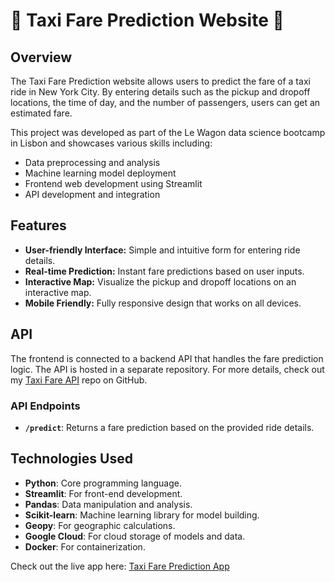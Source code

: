 # 🚕 Taxi Fare Prediction Website 🚖

## Overview

The Taxi Fare Prediction website allows users to predict the fare of a taxi ride in New York City. By entering details such as the pickup and dropoff locations, the time of day, and the number of passengers, users can get an estimated fare.

This project was developed as part of the Le Wagon data science bootcamp in Lisbon and showcases various skills including:

- Data preprocessing and analysis
- Machine learning model deployment
- Frontend web development using Streamlit
- API development and integration

## Features

- **User-friendly Interface:** Simple and intuitive form for entering ride details.
- **Real-time Prediction:** Instant fare predictions based on user inputs.
- **Interactive Map:** Visualize the pickup and dropoff locations on an interactive map.
- **Mobile Friendly:** Fully responsive design that works on all devices.

## API

The frontend is connected to a backend API that handles the fare prediction logic. The API is hosted in a separate repository. For more details, check out my [Taxi Fare API](https://github.com/AntQua/data-fast-api) repo on GitHub.

### API Endpoints

- **`/predict`**: Returns a fare prediction based on the provided ride details.

## Technologies Used

- **Python**: Core programming language.
- **Streamlit**: For front-end development.
- **Pandas**: Data manipulation and analysis.
- **Scikit-learn**: Machine learning library for model building.
- **Geopy**: For geographic calculations.
- **Google Cloud**: For cloud storage of models and data.
- **Docker**: For containerization.


Check out the live app here: [Taxi Fare Prediction App](https://taxifare-website-llbmp5dnginlumdf4rmbnf.streamlit.app/)
